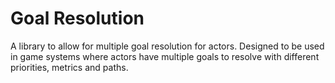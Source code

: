 # Goal Resolution

A library to allow for multiple goal resolution for actors. Designed to be used in game systems where actors have
multiple goals to resolve with different priorities, metrics and paths.